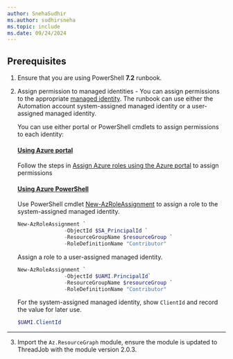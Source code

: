 ```yaml
---
author: SnehaSudhir
ms.author: sudhirsneha
ms.topic: include
ms.date: 09/24/2024
---
```



## Prerequisites

1. Ensure that you are using PowerShell **7.2** runbook.
2. Assign permission to managed identities - You can assign permissions to the appropriate [managed identity](../../automation/automation-security-overview.md#managed-identities). The runbook can use either the Automation account system-assigned managed identity or a user-assigned managed identity. 

   You can use either portal or PowerShell cmdlets to assign permissions to each identity:
  
   #### [Using Azure portal](#tab/portal)
    
    Follow the steps in [Assign Azure roles using the Azure portal](../../role-based-access-control/role-assignments-portal.yml) to assign permissions

   #### [Using Azure PowerShell](#tab/powershell)

    Use PowerShell cmdlet [New-AzRoleAssignment](/powershell/module/az.resources/new-azroleassignment) to assign a role to the system-assigned managed identity.

    ```powershell
   New-AzRoleAssignment `
                   -ObjectId $SA_PrincipalId `
                   -ResourceGroupName $resourceGroup `
                   -RoleDefinitionName "Contributor"
    ```        
 
    Assign a role to a user-assigned managed identity.

    ```powershell
   New-AzRoleAssignment `
                   -ObjectId $UAMI.PrincipalId`
                   -ResourceGroupName $resourceGroup `
                   -RoleDefinitionName "Contributor"
    ```
    For the system-assigned managed identity, show `ClientId` and record the value for later use.
        
    ```powershell
    $UAMI.ClientId
    ```
  ---
3. Import the `Az.ResourceGraph` module, ensure the module is updated to ThreadJob with the module version 2.0.3.
